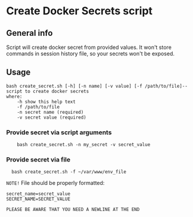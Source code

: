 # Create Docker Secrets script

## General info

Script will create docker secret from provided values. It won't store commands in session history file, so your secrets won't be exposed.

## Usage

```
bash create_secret.sh [-h] [-n name] [-v value] [-f /path/to/file]-- script to create docker secrets
where:
    -h show this help text
    -f /path/to/file
    -n secret name (required)
    -v secret value (required)

```

### Provide secret via script arguments

```
    bash create_secret.sh -n my_secret -v secret_value
```
 
### Provide secret via file

```
  bash create_secret.sh -f ~/var/www/env_file
```

`NOTE!` File should be properly formatted:

```
secret_name=secret_value
SECRET_NAME=SECRET_VALUE

```

`PLEASE BE AWARE THAT YOU NEED A NEWLINE AT THE END`
